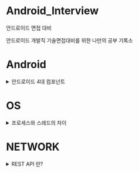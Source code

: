 # Android_Interview
안드로이드 면접 대비

안드로이드 개발직 기술면접대비를 위한 나만의 공부 기록소

# Android
<details>
<summary>안드로이드 4대 컴포넌트</summary>
<br>
안드로이드 4대 컴포넌트란??<br>
<br>
컴포넌트란 구성요소를 의미한다.<br>
다시 말해서 안드로이드 4대 컴포넌트란 안드로이드 앱을 구성하는데 필요한 4개의 요소를 의미한다. 안드로이드 4대 컴포넌트에는 액티비티(Activity), 서비스(Service), 방송 수신자(Broadcast Receiver), 콘텐트 제공자(Content Provider)가 있다.<br>

 - 각 컴포넌트는 독립적으로 존재한다.
 - 각 컴포넌트들은 고유의 기능을 수행한다.
 - 각 컴포넌트들은 인텐트를 통해 서로 상호작용한다.

## 1. 액티비티(Activity)
**사용자와 상호작용**을 담당하는 인터페이스입니다.<br>
액티비티는 **생명주기(Life Cycle)** 관련 메서드들을 재정의하여 원하는 기능들을 구현할 수 있습니다.<br>

 - 액티비티는 사용자가 Application과 상호작용하며 실제로 사용자에게 보이는 화면을 의미합니다.
 - 액티비티는 인텐트(Intent)를 통해 다른 Application의 액티비티를 호출할 수 있습니다.
 - 2개이상의 액티비티를 동시에 Display 할 수 없습니다.
 - 1개 이상의 View(텍스트,버튼,이미지) 또는 ViewGroup(레이아웃)을 포합합니다.
 - 반드시 Application에는 하나 이상의 액티비티가 있어야 합니다.
 - 액티비티 내에 프래그먼트(Fragment)를 추가하여 화면을 분할시킬 수 있습니다.

## 2. 서비스(Service)
서비스는 액티비티와 반대로 사용자와 직접적으로 상호작용하는 요소는 아니다.<br>
다만, **백그라운드(BackGround)에서 어떠한 작업**을 처리하기 위해서 주로 사용한다.<br>

 - Application이 종료되어도 BackGround에서 동작하는 컴포넌트이다.
 - 음악 앱을 예시로 들 경우 앱을 종료 해도, 음악은 계속 재생되며, 타이머의 앱의 경우도 타이머 앱을 종료할 경우 타이머는 계속 흘러간다. 즉, 애플리케이션이 종료되어도 이미 시작된 서비스는 백그라운드에서 계속 동작한다.
 - 네트워크(Network)와 연동이 가능하다.
 - 액티비티와 서비스는 Ui스레드라고 불리는 동일한 애플리케이션 스레드로 실행됩니다.
 

## 3. 방송 수신자(Broadcast Receiver)
방송수신자는 안드로이드 OS로부터 발생하는 **각종이벤트와 정보를 받아 핸들링**하는 컴포넌트이다.<br>
안드로이드 디바이스의 특수한 상황에 대응하기 위해서 사용된다. 여기서 말하는 특수한 상황이란,<br>
시스템 부팅시 앱 초기화, 네트워크 끊김같은 특수한 상황에대한 처리 그리고 배터리 부족 알림, 문자수신같은 정보를 받아서 하는 처리이다.

 - 거의 대부분 Ui를 가지지 않는다. 수신기를 통해 디바이스 상황을 감시하다가 이벤트가 발생하면 해당 이벤트에 맞게 정의한 작업들을 수행하는 역할을 한다.
 - 특정한 상황을 제외하고는 브로드캐스트는 시스템에서 시작된다.

## 4. 콘텐트 제공자(Content Provider)
콘텐트 제공자는 **데이터를 관리하고 다른 Application의 데이터를 제공하는데 사용**되는 컴포넌트이다.<br>
특정한 Application이 사용하고 있는 DB를 공유하기 위해 사용하며 애플리케이션 간의 데이터 공유를 위해 표준화된 인터페이스를 제공합니다.
 - SQLite DB/ Web/ 파일 입출력 등을 통해서 데이터를 관리합니다.
 - 외부 어플리케이션이 현재 실행중인 Application 내에 있는 데이터베이스에 함부로 접근하지 못하게 할 수 있으면서 나 자신이 공개하고 공유하고 싶은 데이터만 공유할 수 있도록 도와줍니다.
 - 작은 데이터들은 인텐트(intent)로 Application끼리 데이터를 서로 공유가 가능하지만 콘테트 프로바이더는 음악 또는 사진 파일 등과 같이 용량이 큰 데이터들을 공유하는데 적합합니다.
 - 프로바이더는 데이터의 Read, Write에 대한 퍼미션이 있어야 Application에 접근이 가능합니다.
 - 데이터베이스에서 흔히 사용되는 CRUD 원칙을 준수한다.

</details>

# OS
<details>
<summary>프로세스와 스레드의 차이</summary>

## 프로세스
프로그램을 실행하는 순간 해당 파일은 컴퓨터 메모리에 올라가게 되고, 이 상태를 동적(動的)인 상태라고 하며 이 상태의 프로그램을 프로세스라고 한다.

## 스레드
과거에는 프로그램을 실행시킬 때 실행시작부터 실행 끝까지 하나의 프로세스만으로 운영을 하였다. 하지만 시간이 흐를수록 더욱 복잡해지는 프로그램으로 인해 하나의 프로세스만으론 운영이 벅차게 되었다. 그래서 한 프로그램을 처리하기위해 여러개의 프로세스를 만들게 되었다. 하지만 프로세스마다 자신에게 할당된 메모리 내의 정보에만 접근할 수 있도록 제약을 두고있고, 이를 이를 벗어나는 정보에 접근하려면 오류가 발생한다.
이에 탄생한 개념이 스레드이다.
스레드는 프로세스의 코드에 정의된 절차에 따라 실행되는 특정한 수행 경로다.
스레드는 위에서 언급한 프로세스 특성의 한계를 해결하기위해 만들어진 개념이기에 다른 스레드와 메모리를 공유하며 작동한다.

## 차이점
프로세스와 스레드는 개념의 범위부터 다르다. 스레드는 프로세스 안에 포함되어 있기 때문이다. <br><br>

운영체제가 프로세스에게 Code/Data/Stack/Heap 메모리 영역을 할당해 주고 최소 작업 단위로 삼는 반면, 스레드는 프로세스 내에서 Stack 메모리 영역을 제외한 다른 메모리 영역을 같은 프로세스 내 다른 스레드와 공유한다.<br><br>

프로세스는 다른 프로세스와 정보를 공유하려면 IPC를 사용하는 등의 번거로운 과정을 거쳐야 하지만, 스레드는 기본 구조 자체가 메모리를 공유하는 구조이기 때문에 다른 스레드와 정보 공유가 쉽다. 때문에 멀티태스킹보다 멀티스레드가 자원을 아낄 수 있게 된다. 다만 스레드의 스케줄링은 운영체제가 처리하지 않기 때문에 프로그래머가 직접 동기화 문제에 대응할 수 있어야 한다.

</details>

# NETWORK

<details>

<summary>REST API 란?</summary>

REST API란? <br>


</details>